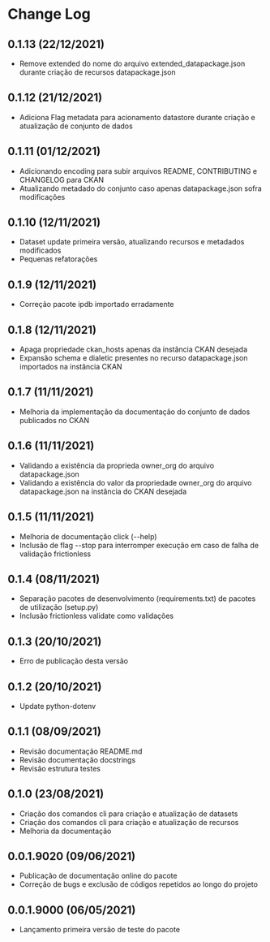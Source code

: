 Change Log
==========

0.1.13 (22/12/2021)
------------------
-  Remove extended do nome do arquivo extended_datapackage.json durante criação de recursos datapackage.json

0.1.12 (21/12/2021)
------------------
- Adiciona Flag metadata para acionamento datastore durante criação e atualização de conjunto de dados

0.1.11 (01/12/2021)
------------------
- Adicionando encoding para subir arquivos README, CONTRIBUTING e CHANGELOG para CKAN
- Atualizando metadado do conjunto caso apenas datapackage.json sofra modificações

0.1.10 (12/11/2021)
------------------
- Dataset update primeira versão, atualizando recursos e metadados modificados
- Pequenas refatorações

0.1.9 (12/11/2021)
------------------
- Correção pacote ipdb importado erradamente

0.1.8 (12/11/2021)
------------------
- Apaga propriedade ckan_hosts apenas da instância CKAN desejada
- Expansão schema e dialetic presentes no recurso datapackage.json importados na instância CKAN

0.1.7 (11/11/2021)
------------------
- Melhoria da implementação da documentação do conjunto de dados publicados no CKAN

0.1.6 (11/11/2021)
------------------
- Validando a existência da proprieda owner_org do arquivo datapackage.json
- Validando a existência do valor da propriedade owner_org do arquivo datapackage.json na instância do CKAN desejada

0.1.5 (11/11/2021)
------------------
- Melhoria de documentação click (--help)
- Inclusão de flag --stop para interromper execução em caso de falha de validação frictionless

0.1.4 (08/11/2021)
------------------
- Separação pacotes de desenvolvimento (requirements.txt) de pacotes de utilização (setup.py)
- Inclusão frictionless validate como validações

0.1.3 (20/10/2021)
------------------
- Erro de publicação desta versão

0.1.2 (20/10/2021)
------------------
- Update python-dotenv

0.1.1 (08/09/2021)
------------------
- Revisão documentação README.md
- Revisão documentação docstrings
- Revisão estrutura testes

0.1.0 (23/08/2021)
------------------
- Criação dos comandos cli para criação e atualização de datasets
- Criação dos comandos cli para criação e atualização de recursos
- Melhoria da documentação

0.0.1.9020 (09/06/2021)
------------------
- Publicação de documentação online do pacote
- Correção de bugs e exclusão de códigos repetidos ao longo do projeto


0.0.1.9000 (06/05/2021)
------------------
- Lançamento primeira versão de teste do pacote

